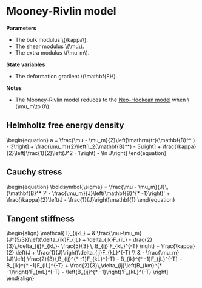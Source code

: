 # Mooney-Rivlin model

**Parameters**

- The bulk modulus \\(\\kappa\\).
- The shear modulus \\(\\mu\\).
- The extra modulus \\(\\mu_m\\).

**State variables**

- The deformation gradient \\(\\mathbf{F}\\).

**Notes**

- The Mooney-Rivlin model reduces to the [Neo-Hookean model](neo-hookean.md) when \\(\\mu_m\to 0\\).

## Helmholtz free energy density

\\begin{equation}
    a = \\frac{\\mu - \\mu_m}{2}\\left[\\mathrm{tr}(\\mathbf{B}^* ) - 3\\right] + \\frac{\\mu_m}{2}\\left[I_2(\\mathbf{B}^*) - 3\\right] + \\frac{\\kappa}{2}\\left[\\frac{1}{2}\\left(J^2 - 1\\right) - \\ln J\\right]
\\end{equation}

## Cauchy stress

\\begin{equation}
    \\boldsymbol{\\sigma} = \\frac{\\mu - \\mu_m}{J}\\, {\\mathbf{B}^* }' - \\frac{\\mu_m}{J}\\left(\\mathbf{B}^{* -1}\\right)' + \\frac{\\kappa}{2}\\left(J - \\frac{1}{J}\\right)\\mathbf{1}
\\end{equation}

## Tangent stiffness

\\begin{align}
    \\mathcal{T}\_{ijkL} = & \\frac{\\mu-\\mu_m}{J^{5/3}}\\left(\\delta\_{ik}F\_{jL} + \\delta\_{jk}F\_{iL} - \\frac{2}{3}\\,\\delta\_{ij}F\_{kL}- \\frac{5}{3} \\, B\_{ij}'F\_{kL}^{-T} \\right) + \\frac{\\kappa}{2} \\left(J + \\frac{1}{J}\\right)\\delta\_{ij}F\_{kL}^{-T} \\\\ & - \\frac{\\mu_m}{J}\\left[ \\frac{2}{3}\\,B\_{ij}^{* -1}F\_{kL}^{-T} - B\_{ik}^{* -1}F\_{jL}^{-T} - B\_{ik}^{* -1}F\_{iL}^{-T} + \\frac{2}{3}\\,\\delta\_{ij}\\left(B\_{km}^{* -1}\\right)'F\_{mL}^{-T} - \\left(B\_{ij}^{* -1}\\right)'F\_{kL}^{-T} \\right]
\\end{align}
